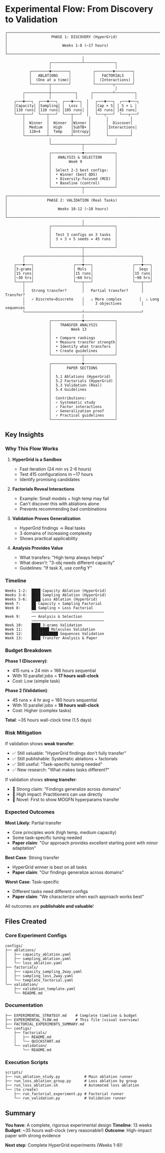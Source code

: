 # Experimental Flow: From Discovery to Validation

```
┌─────────────────────────────────────────────────────────────────────────┐
│                    PHASE 1: DISCOVERY (HyperGrid)                       │
│                         Weeks 1-8 (~17 hours)                           │
└─────────────────────────────────────────────────────────────────────────┘
                                   │
                    ┌──────────────┴──────────────┐
                    │                             │
           ┌────────▼────────┐          ┌────────▼────────┐
           │   ABLATIONS     │          │   FACTORIALS    │
           │  (One at a time)│          │  (Interactions) │
           └────────┬────────┘          └────────┬────────┘
                    │                             │
        ┌───────────┼───────────┐      ┌─────────┴─────────┐
        │           │           │      │                   │
    ┌───▼───┐  ┌───▼───┐  ┌───▼───┐  │   ┌───▼───┐  ┌───▼───┐
    │Capacity│ │Sampling│ │  Loss │  │   │Cap × S│ │ S × L │
    │110 runs│ │110 runs│ │105 runs│ │   │45 runs│ │45 runs│
    └───┬───┘  └───┬───┘  └───┬───┘  │   └───┬───┘  └───┬───┘
        │          │          │       │       │          │
        │  Winner  │  Winner  │Winner │       │  Discover│
        │  Medium  │  High    │SubTB+ │       │Interactions│
        │  128×4   │  Temp    │Entropy│       │          │
        └──────────┴──────────┴───────┘       └──────────┘
                    │                             │
                    └──────────────┬──────────────┘
                                   │
                    ┌──────────────▼──────────────┐
                    │   ANALYSIS & SELECTION      │
                    │        Week 9               │
                    │                             │
                    │  Select 2-3 best configs:   │
                    │  • Winner (best QDS)        │
                    │  • Diversity-focused (MCE)  │
                    │  • Baseline (control)       │
                    └──────────────┬──────────────┘
                                   │
┌─────────────────────────────────────────────────────────────────────────┐
│                  PHASE 2: VALIDATION (Real Tasks)                       │
│                       Weeks 10-12 (~18 hours)                           │
└─────────────────────────────────────────────────────────────────────────┘
                                   │
                    ┌──────────────┴──────────────┐
                    │                             │
                    │  Test 3 configs on 3 tasks  │
                    │  3 × 3 × 5 seeds = 45 runs  │
                    │                             │
                    └──────────────┬──────────────┘
                                   │
        ┌──────────────────────────┼──────────────────────────┐
        │                          │                          │
    ┌───▼───┐                  ┌───▼───┐                  ┌───▼───┐
    │3-grams│                  │ Mols  │                  │  Seqs │
    │15 runs│                  │15 runs│                  │15 runs│
    │~30 hrs│                  │~60 hrs│                  │~90 hrs│
    └───┬───┘                  └───┬───┘                  └───┬───┘
        │                          │                          │
        │   Strong transfer?       │   Partial transfer?      │  Transfer?
        │   ✓ Discrete→Discrete    │   ⚠ More complex        │  ⚠ Long
        │                          │     3 objectives         │    sequences
        └──────────────────────────┴──────────────────────────┘
                                   │
                    ┌──────────────▼──────────────┐
                    │    TRANSFER ANALYSIS        │
                    │         Week 13             │
                    │                             │
                    │  • Compare rankings         │
                    │  • Measure transfer strength│
                    │  • Identify what transfers  │
                    │  • Create guidelines        │
                    └──────────────┬──────────────┘
                                   │
                    ┌──────────────▼──────────────┐
                    │       PAPER SECTIONS        │
                    │                             │
                    │  5.1 Ablations (HyperGrid)  │
                    │  5.2 Factorials (HyperGrid) │
                    │  5.3 Validation (Real)      │
                    │  5.4 Guidelines             │
                    │                             │
                    │  Contributions:             │
                    │  ✓ Systematic study         │
                    │  ✓ Factor interactions      │
                    │  ✓ Generalization proof     │
                    │  ✓ Practical guidelines     │
                    └─────────────────────────────┘
```

## Key Insights

### Why This Flow Works

1. **HyperGrid is a Sandbox**
   - Fast iteration (24 min vs 2-6 hours)
   - Test 415 configurations in ~17 hours
   - Identify promising candidates

2. **Factorials Reveal Interactions**
   - Example: Small models + high temp may fail
   - Can't discover this with ablations alone
   - Prevents recommending bad combinations

3. **Validation Proves Generalization**
   - HyperGrid findings → Real tasks
   - 3 domains of increasing complexity
   - Shows practical applicability

4. **Analysis Provides Value**
   - What transfers: "High temp always helps"
   - What doesn't: "3-obj needs different capacity"
   - Guidelines: "If task X, use config Y"

### Timeline

```
Weeks 1-2:  ████ Capacity Ablation (HyperGrid)
Weeks 3-4:  ████ Sampling Ablation (HyperGrid)
Weeks 5-6:  ████ Loss Ablation (HyperGrid)
Week 7:     ██ Capacity × Sampling Factorial
Week 8:     ██ Sampling × Loss Factorial
            ─────────────────────────────────
Week 9:     ── Analysis & Selection
            ─────────────────────────────────
Week 10:    ████ 3-grams Validation
Week 11:    ████████ Molecules Validation
Week 12:    ████████████ Sequences Validation
Week 13:    ████ Transfer Analysis & Paper
```

### Budget Breakdown

**Phase 1 (Discovery)**:
- 415 runs × 24 min = 166 hours sequential
- With 10 parallel jobs = **17 hours wall-clock**
- Cost: Low (simple task)

**Phase 2 (Validation)**:
- 45 runs × 4 hr avg = 180 hours sequential
- With 10 parallel jobs = **18 hours wall-clock**
- Cost: Higher (complex tasks)

**Total**: ~35 hours wall-clock time (1.5 days)

### Risk Mitigation

If validation shows **weak transfer**:
- ✅ Still valuable: "HyperGrid findings don't fully transfer"
- ✅ Still publishable: Systematic ablations + factorials
- ✅ Still useful: "Task-specific tuning needed"
- ✅ New research: "What makes tasks different?"

If validation shows **strong transfer**:
- 🎉 Strong claim: "Findings generalize across domains"
- 🎉 High impact: Practitioners can use directly
- 🎉 Novel: First to show MOGFN hyperparams transfer

### Expected Outcomes

**Most Likely**: Partial transfer
- Core principles work (high temp, medium capacity)
- Some task-specific tuning needed
- **Paper claim**: "Our approach provides excellent starting point with minor adaptation"

**Best Case**: Strong transfer
- HyperGrid winner is best on all tasks
- **Paper claim**: "Our findings generalize across domains"

**Worst Case**: Task-specific
- Different tasks need different configs
- **Paper claim**: "We characterize when each approach works best"

All outcomes are **publishable and valuable**!

## Files Created

### Core Experiment Configs
```
configs/
├── ablations/
│   ├── capacity_ablation.yaml
│   ├── sampling_ablation.yaml
│   └── loss_ablation.yaml
├── factorials/
│   ├── capacity_sampling_2way.yaml
│   ├── sampling_loss_2way.yaml
│   └── template_factorial.yaml
└── validation/
    ├── validation_template.yaml
    └── README.md
```

### Documentation
```
├── EXPERIMENTAL_STRATEGY.md    # Complete timeline & budget
├── EXPERIMENTAL_FLOW.md        # This file (visual overview)
├── FACTORIAL_EXPERIMENTS_SUMMARY.md
└── configs/
    ├── factorials/
    │   ├── README.md
    │   └── QUICKSTART.md
    └── validation/
        └── README.md
```

### Execution Scripts
```
scripts/
├── run_ablation_study.py           # Main ablation runner
├── run_loss_ablation_group.py      # Loss ablation by group
├── run_loss_ablation.sh            # Automated loss ablation
└── (to create)
    ├── run_factorial_experiment.py # Factorial runner
    └── run_validation.py           # Validation runner
```

## Summary

**You have**: A complete, rigorous experimental design
**Timeline**: 13 weeks
**Budget**: ~35 hours wall-clock (very reasonable!)
**Outcome**: High-impact paper with strong evidence

**Next step**: Complete HyperGrid experiments (Weeks 1-8)!
